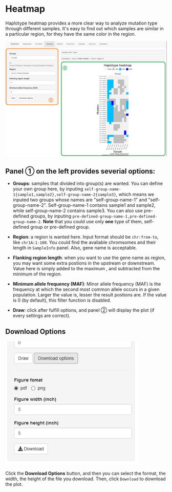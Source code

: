 # Heatmap

Haplotype heatmap provides a more clear way to analyze mutation type through different samples. It's easy to find out which samples are similar in a particular region, for they have the same color in the region.

![Heatmap tag](./../img/Heatmap-1.jpg)

## Panel ① on the left provides severial options:
- **Groups**: samples that divided into group(s) are wanted. You can define your own group here, by inputing `self-group-name-1{sample1,sample2},self-group-name-2{sample3}`, which means we inputed two groups whose names are "self-group-name-1" and "self-group-name-2". Self-group-name-1 contains sample1 and sample2, while self-group-name-2 contains sample3. You can also use pre-defined groups, by inputing `pre-defined-group-name-1,pre-defined-group-name-2`. **Note** that you could use only **one** type of them, self-defined group or pre-defined group.

- **Region**: a region is wanted here. Input format should be `chr:from-to`, like `chr1A:1-100`. You could find the avaliable chromsomes and their length in `SampleInfo` panel. Also, gene name is acceptable.

- **Flanking region length**: when you want to use the gene name as region, you may want some extra postions in the upstream or downstream. Value here is simply added to the maximum , and subtracted from the minimum of the region.

- **Minimum allele frequency (MAF)**: Minor allele frequency (MAF) is the frequency at which the second most common allele occurs in a given population. Larger the value is, lesser the result postions are. If the value is 0 (by default), this filter function is disabled.

- **Draw**: click after fulfill options, and panel ② will display the plot (if every settings are correct).

## Download Options

![Download options of Heatmap tag](./../img/Heatmap-2.jpg)

Click the **Download Options** button, and then you can select the format, the width, the height of the file you download. Then, click `Download` to download the plot.
